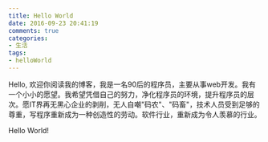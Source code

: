 ```yaml
---
title: Hello World
date: 2016-09-23 20:41:19
comments: true
categories:
- 生活
tags:
- helloWorld
---
```


Hello, 欢迎你阅读我的博客，我是一名90后的程序员，主要从事web开发。我有一个小小的愿望。我希望凭借自己的努力，净化程序员的环境，提升程序员的层次。愿IT界再无黑心企业的剥削，无人自嘲"码农"、"码畜"，技术人员受到足够的尊重，写程序重新成为一种创造性的劳动。软件行业，重新成为令人羡慕的行业。

<!-- more -->

Hello World!
